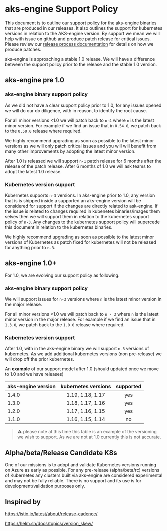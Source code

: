 # aks-engine Support Policy
This document is to outline our support policy for the aks-engine binaries that are produced in our releases. It also outlines the support for kubernetes versions in relation to the AKS-engine version.  By support we mean we will help with issue on github and produce patch release for critical issues.  Please review our [release process documentation](release-checklist.md) for details on how we produce patches. 

aks-engine is approaching a stable 1.0 release.  We will have a difference between the support policy prior to the release and the stable 1.0 version.

## aks-engine pre 1.0 

### aks-engine binary support policy
As we did not have a clear support policy prior to 1.0, for any issues opened we will do our do diligence, with in reason, to identify the root cause. 

For all minor versions <1.0 we will patch back to `n-4` where `n` is the latest minor version. For example if we find an issue that in `0.54.0`, we patch back to the `0.50.0` release where required. 

We highly recommend upgrading as soon as possible to the latest minor versions as we will only patch critical issues and you will will benefit from many other improvements by adopting the latest minor version.

After 1.0 is released we will support `n-1` patch release for 6 months after the release of the patch release.  After 6 months of 1.0 we will ask teams to adopt the latest 1.0 release. 

### Kubernetes version support

Kubernetes supports `n-3` versions.  In aks-engine prior to 1.0, any version that is is shipped inside a supported an aks-engine version will be considered for support if the changes are directly related to ask-engine.  If the issue is related to changes required in kubenetes binaries/images them selves then we will support them in relation to the kubernetes support policy of `n-3`.  Any changes to the kubernetes support policy will supercede this document in relation to the kubernetes binaries. 

We highly recommend upgrading as soon as possible to the latest minor versions of Kubernetes as patch fixed for kubernetes will not be released for anything prior to `n-3`.

## aks-engine 1.0+
For 1.0, we are evolving our support policy as following.

### aks-engine binary support policy
We will support issues for `n-3` versions where `n` is the latest minor version in the major release.

For all minor versions <1.0 we will patch back to `n - 3` where `n` is the latest minor version in the major release. For example if we find an issue that in `1.3.0`, we patch back to the `1.0.0` release where required. 

### Kubernetes version support

After 1.0, with in the aks-engine binary we will support `n-3` versions of kubernetes.  As we add additional kubernetes versions (non pre-release) we will drop off the prior kubernetes.  

An **example** of our support model after 1.0 (should updated once we move to 1.0 and we have releases)


| aks-engine version  | kubernetes versions | supported |
| ------------------- |:-------------------:|:---------:|
| 1.4.0               | 1.19, 1.18, 1.17    | yes       |
| 1.3.0               | 1.18, 1.17, 1.16    | yes       |
| 1.2.0               | 1.17, 1.16, 1.15    | yes       |
| 1.1.0               | 1.16, 1.15, 1.14    | no        |

> :warning: please note at this time this table is an example of the versioning we wish to support.  As we are not at 1.0 currently this is not accurate.

## Alpha/beta/Release Candidate K8s
One of our missions is to adopt and validate Kubernetes versions running on Azure as early as possible. For any pre-release (alpha/beta/rc) versions of Kubernetes any clusters built via aks-engine are considered experimental and may not be fully reliable.  There is no support and its use is for development/validation purposes only.



## Inspired by 
https://istio.io/latest/about/release-cadence/

https://helm.sh/docs/topics/version_skew/